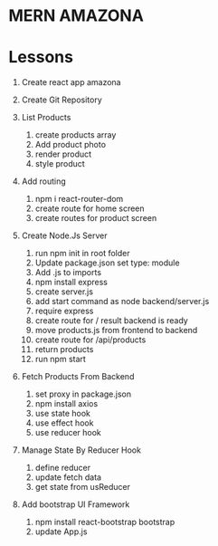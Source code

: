 #  MERN AMAZONA

# Lessons

1. Create react app amazona

2. Create Git Repository

3. List Products
    1. create products array
    2. Add product photo
    3. render product
    4. style product

4. Add routing
    1. npm i react-router-dom
    2. create route for home screen
    3. create routes for product screen

5. Create Node.Js Server
    1. run npm init in root folder
    2. Update package.json set type: module
    3. Add .js to imports
    4. npm install express
    5. create server.js
    6. add start command as node backend/server.js
    7. require express
    8. create route for / result backend is ready
    9. move products.js from frontend to backend
    10. create route for /api/products
    11. return products
    12. run npm start
    
6. Fetch Products From Backend
    1. set proxy in package.json
    2. npm install axios
    3. use state hook
    4. use effect hook
    5. use reducer hook

7. Manage State By Reducer Hook
    1. define reducer
    2. update fetch data
    3. get state from usReducer
    
8. Add bootstrap UI Framework
    1. npm install react-bootstrap bootstrap
    2. update App.js